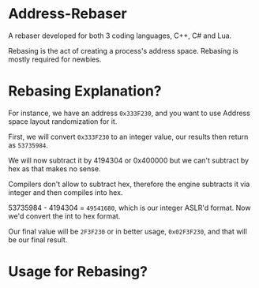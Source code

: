# Address-Rebaser

A rebaser developed for both 3 coding languages, C++, C# and Lua.

Rebasing is the act of creating a process's address space. Rebasing is mostly required for newbies.

# Rebasing Explanation?

For instance, we have an address `0x333F230`, and you want to use Address space layout randomization for it.

First, we will convert `0x333F230` to an integer value, our results then return as `53735984`.

We will now subtract it by 4194304 or 0x400000 but we can't subtract by hex as that makes no sense.

Compilers don't allow to subtract hex, therefore the engine subtracts it via integer and then compiles into hex.

53735984 - 4194304 = `49541680`, which is our integer ASLR'd format. Now we'd convert the int to hex format.

Our final value will be `2F3F230` or in better usage, `0x02F3F230`, and that will be our final result.

# Usage for Rebasing?
